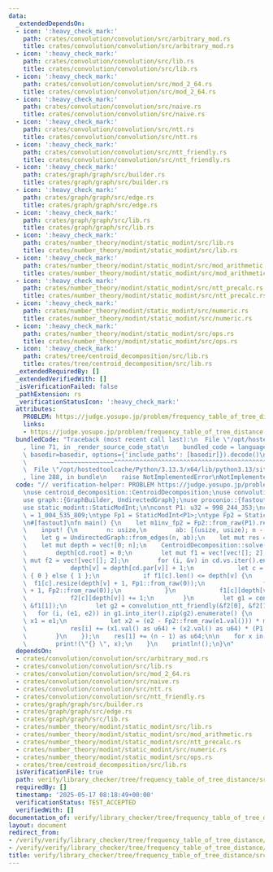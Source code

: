 ```yaml
---
data:
  _extendedDependsOn:
  - icon: ':heavy_check_mark:'
    path: crates/convolution/convolution/src/arbitrary_mod.rs
    title: crates/convolution/convolution/src/arbitrary_mod.rs
  - icon: ':heavy_check_mark:'
    path: crates/convolution/convolution/src/lib.rs
    title: crates/convolution/convolution/src/lib.rs
  - icon: ':heavy_check_mark:'
    path: crates/convolution/convolution/src/mod_2_64.rs
    title: crates/convolution/convolution/src/mod_2_64.rs
  - icon: ':heavy_check_mark:'
    path: crates/convolution/convolution/src/naive.rs
    title: crates/convolution/convolution/src/naive.rs
  - icon: ':heavy_check_mark:'
    path: crates/convolution/convolution/src/ntt.rs
    title: crates/convolution/convolution/src/ntt.rs
  - icon: ':heavy_check_mark:'
    path: crates/convolution/convolution/src/ntt_friendly.rs
    title: crates/convolution/convolution/src/ntt_friendly.rs
  - icon: ':heavy_check_mark:'
    path: crates/graph/graph/src/builder.rs
    title: crates/graph/graph/src/builder.rs
  - icon: ':heavy_check_mark:'
    path: crates/graph/graph/src/edge.rs
    title: crates/graph/graph/src/edge.rs
  - icon: ':heavy_check_mark:'
    path: crates/graph/graph/src/lib.rs
    title: crates/graph/graph/src/lib.rs
  - icon: ':heavy_check_mark:'
    path: crates/number_theory/modint/static_modint/src/lib.rs
    title: crates/number_theory/modint/static_modint/src/lib.rs
  - icon: ':heavy_check_mark:'
    path: crates/number_theory/modint/static_modint/src/mod_arithmetic.rs
    title: crates/number_theory/modint/static_modint/src/mod_arithmetic.rs
  - icon: ':heavy_check_mark:'
    path: crates/number_theory/modint/static_modint/src/ntt_precalc.rs
    title: crates/number_theory/modint/static_modint/src/ntt_precalc.rs
  - icon: ':heavy_check_mark:'
    path: crates/number_theory/modint/static_modint/src/numeric.rs
    title: crates/number_theory/modint/static_modint/src/numeric.rs
  - icon: ':heavy_check_mark:'
    path: crates/number_theory/modint/static_modint/src/ops.rs
    title: crates/number_theory/modint/static_modint/src/ops.rs
  - icon: ':heavy_check_mark:'
    path: crates/tree/centroid_decomposition/src/lib.rs
    title: crates/tree/centroid_decomposition/src/lib.rs
  _extendedRequiredBy: []
  _extendedVerifiedWith: []
  _isVerificationFailed: false
  _pathExtension: rs
  _verificationStatusIcon: ':heavy_check_mark:'
  attributes:
    PROBLEM: https://judge.yosupo.jp/problem/frequency_table_of_tree_distance
    links:
    - https://judge.yosupo.jp/problem/frequency_table_of_tree_distance
  bundledCode: "Traceback (most recent call last):\n  File \"/opt/hostedtoolcache/Python/3.13.3/x64/lib/python3.13/site-packages/onlinejudge_verify/documentation/build.py\"\
    , line 71, in _render_source_code_stat\n    bundled_code = language.bundle(stat.path,\
    \ basedir=basedir, options={'include_paths': [basedir]}).decode()\n          \
    \         ~~~~~~~~~~~~~~~^^^^^^^^^^^^^^^^^^^^^^^^^^^^^^^^^^^^^^^^^^^^^^^^^^^^^^^^^^^^^^^^^^\n\
    \  File \"/opt/hostedtoolcache/Python/3.13.3/x64/lib/python3.13/site-packages/onlinejudge_verify/languages/rust.py\"\
    , line 288, in bundle\n    raise NotImplementedError\nNotImplementedError\n"
  code: "// verification-helper: PROBLEM https://judge.yosupo.jp/problem/frequency_table_of_tree_distance\n\
    \nuse centroid_decomposition::CentroidDecomposition;\nuse convolution::convolution_ntt_friendly;\n\
    use graph::{GraphBuilder, UndirectedGraph};\nuse proconio::{fastout, input};\n\
    use static_modint::StaticModInt;\n\nconst P1: u32 = 998_244_353;\nconst P2: u32\
    \ = 1_004_535_809;\ntype Fp1 = StaticModInt<P1>;\ntype Fp2 = StaticModInt<P2>;\n\
    \n#[fastout]\nfn main() {\n    let m1inv_fp2 = Fp2::from_raw(P1).recip();\n\n\
    \    input! {\n        n: usize,\n        ab: [(usize, usize); n - 1],\n    }\n\
    \    let g = UndirectedGraph::from_edges(n, ab);\n    let mut res = vec![0; n];\n\
    \    let mut depth = vec![0; n];\n    CentroidDecomposition::solve(&g, |cd| {\n\
    \        depth[cd.root] = 0;\n        let mut f1 = vec![vec![]; 2];\n        let\
    \ mut f2 = vec![vec![]; 2];\n        for (i, &v) in cd.vs.iter().enumerate() {\n\
    \            depth[v] = depth[cd.par[v]] + 1;\n            let c = if i < cd.mid\
    \ { 0 } else { 1 };\n            if f1[c].len() <= depth[v] {\n              \
    \  f1[c].resize(depth[v] + 1, Fp1::from_raw(0));\n                f2[c].resize(depth[v]\
    \ + 1, Fp2::from_raw(0));\n            }\n            f1[c][depth[v]] += 1;\n\
    \            f2[c][depth[v]] += 1;\n        }\n        let g1 = convolution_ntt_friendly(&f1[0],\
    \ &f1[1]);\n        let g2 = convolution_ntt_friendly(&f2[0], &f2[1]);\n     \
    \   for (i, (e1, e2)) in g1.into_iter().zip(g2).enumerate() {\n            let\
    \ x1 = e1;\n            let x2 = (e2 - Fp2::from_raw(e1.val())) * m1inv_fp2;\n\
    \            res[i] += (x1.val() as u64) + (x2.val() as u64) * (P1 as u64);\n\
    \        }\n    });\n    res[1] += (n - 1) as u64;\n\n    for x in &res[1..] {\n\
    \        print!(\"{} \", x);\n    }\n    println!();\n}\n"
  dependsOn:
  - crates/convolution/convolution/src/arbitrary_mod.rs
  - crates/convolution/convolution/src/lib.rs
  - crates/convolution/convolution/src/mod_2_64.rs
  - crates/convolution/convolution/src/naive.rs
  - crates/convolution/convolution/src/ntt.rs
  - crates/convolution/convolution/src/ntt_friendly.rs
  - crates/graph/graph/src/builder.rs
  - crates/graph/graph/src/edge.rs
  - crates/graph/graph/src/lib.rs
  - crates/number_theory/modint/static_modint/src/lib.rs
  - crates/number_theory/modint/static_modint/src/mod_arithmetic.rs
  - crates/number_theory/modint/static_modint/src/ntt_precalc.rs
  - crates/number_theory/modint/static_modint/src/numeric.rs
  - crates/number_theory/modint/static_modint/src/ops.rs
  - crates/tree/centroid_decomposition/src/lib.rs
  isVerificationFile: true
  path: verify/library_checker/tree/frequency_table_of_tree_distance/src/main.rs
  requiredBy: []
  timestamp: '2025-05-17 08:18:49+00:00'
  verificationStatus: TEST_ACCEPTED
  verifiedWith: []
documentation_of: verify/library_checker/tree/frequency_table_of_tree_distance/src/main.rs
layout: document
redirect_from:
- /verify/verify/library_checker/tree/frequency_table_of_tree_distance/src/main.rs
- /verify/verify/library_checker/tree/frequency_table_of_tree_distance/src/main.rs.html
title: verify/library_checker/tree/frequency_table_of_tree_distance/src/main.rs
---
```


